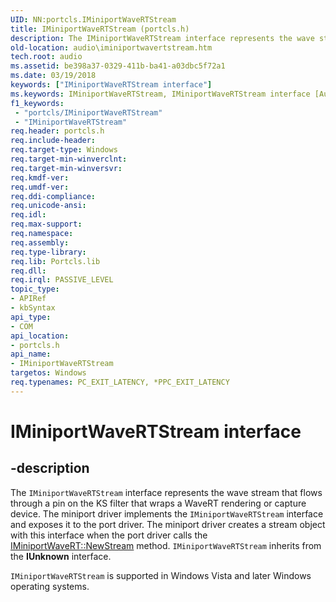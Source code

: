 ```yaml
---
UID: NN:portcls.IMiniportWaveRTStream
title: IMiniportWaveRTStream (portcls.h)
description: The IMiniportWaveRTStream interface represents the wave stream that flows through a pin on the KS filter that wraps a WaveRT rendering or capture device.
old-location: audio\iminiportwavertstream.htm
tech.root: audio
ms.assetid: be398a37-0329-411b-ba41-a03dbc5f72a1
ms.date: 03/19/2018
keywords: ["IMiniportWaveRTStream interface"]
ms.keywords: IMiniportWaveRTStream, IMiniportWaveRTStream interface [Audio Devices], IMiniportWaveRTStream interface [Audio Devices], described, audio.iminiportwavertstream, audmp-routines_9f8c9dbe-8e68-4b7b-b2de-b409d77f15d6.xml, portcls/IMiniportWaveRTStream
f1_keywords:
 - "portcls/IMiniportWaveRTStream"
 - "IMiniportWaveRTStream"
req.header: portcls.h
req.include-header:
req.target-type: Windows
req.target-min-winverclnt:
req.target-min-winversvr:
req.kmdf-ver:
req.umdf-ver:
req.ddi-compliance:
req.unicode-ansi:
req.idl:
req.max-support:
req.namespace:
req.assembly:
req.type-library:
req.lib: Portcls.lib
req.dll:
req.irql: PASSIVE_LEVEL
topic_type:
- APIRef
- kbSyntax
api_type:
- COM
api_location:
- portcls.h
api_name:
- IMiniportWaveRTStream
targetos: Windows
req.typenames: PC_EXIT_LATENCY, *PPC_EXIT_LATENCY
---
```


# IMiniportWaveRTStream interface


## -description


The <code>IMiniportWaveRTStream</code> interface represents the wave stream that flows through a pin on the KS filter that wraps a WaveRT rendering or capture device. The miniport driver implements the <code>IMiniportWaveRTStream</code> interface and exposes it to the port driver. The miniport driver creates a stream object with this interface when the port driver calls the <a href="https://docs.microsoft.com/windows-hardware/drivers/ddi/portcls/nf-portcls-iminiportwavert-newstream">IMiniportWaveRT::NewStream</a> method. <code>IMiniportWaveRTStream</code> inherits from the <b>IUnknown</b> interface.

<code>IMiniportWaveRTStream</code> is supported in Windows Vista and later Windows operating systems.


